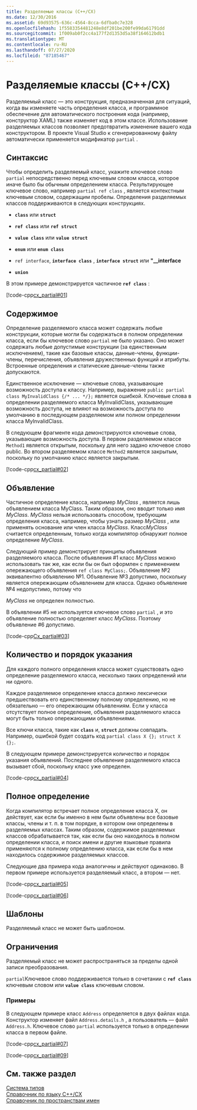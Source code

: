 ```yaml
---
title: Разделяемые классы (C++/CX)
ms.date: 12/30/2016
ms.assetid: 69d93575-636c-4564-8cca-6dfba0c7e328
ms.openlocfilehash: 1f5583354481248e8df201be200fe99da61791dd
ms.sourcegitcommit: 1f009ab0f2cc4a177f2d1353d5a38f164612bdb1
ms.translationtype: MT
ms.contentlocale: ru-RU
ms.lasthandoff: 07/27/2020
ms.locfileid: "87185467"
---
```

# <a name="partial-classes-ccx"></a>Разделяемые классы (C++/CX)

Разделяемый класс — это конструкция, предназначенная для ситуаций, когда вы изменяете часть определения класса, и программное обеспечение для автоматического построения кода (например, конструктор XAML) также изменяет код в этом классе. Использование разделяемых классов позволяет предотвратить изменение вашего кода конструктором. В проекте Visual Studio к сгенерированному файлу автоматически применяется модификатор `partial` .

## <a name="syntax"></a>Синтаксис

Чтобы определить разделяемый класс, укажите ключевое слово `partial` непосредственно перед ключевым словом класса, которое иначе было бы обычным определением класса. Результирующее ключевое слово, например `partial ref class` , является контекстным ключевым словом, содержащим пробелы. Определения разделяемых классов поддерживаются в следующих конструкциях.

- **`class`** или **`struct`**

- **`ref class`** или **`ref struct`**

- **`value class`** или **`value struct`**

- **`enum`** или **`enum class`**

- `ref interface`, **`interface class`** , **`interface struct`** или **"__interface**

- **`union`**

В этом примере демонстрируется частичное **`ref class`** :

[!code-cpp[cx_partial#01](../cppcx/codesnippet/CPP/partialclassexample/class1.h#01)]

## <a name="contents"></a>Содержимое

Определение разделяемого класса может содержать любые конструкции, которые могли бы содержаться в полном определении класса, если бы ключевое слово `partial` не было указано. Оно может содержать любые допустимые конструкции (за единственным исключением), такие как базовые классы, данные-члены, функции-члены, перечисления, объявления дружественных функций и атрибуты. Встроенные определения и статические данные-члены также допускаются.

Единственное исключение — ключевые слова, указывающие возможность доступа к классу. Например, выражение `public partial class MyInvalidClass {/* ... */};` является ошибкой. Ключевые слова в определении разделяемого класса MyInvalidClass, указывающие возможность доступа, не влияют на возможность доступа по умолчанию в последующем разделяемом или полном определении класса MyInvalidClass.

В следующем фрагменте кода демонстрируются ключевые слова, указывающие возможность доступа. В первом разделяемом классе `Method1` является открытым, поскольку для него задано ключевое слово public. Во втором разделяемом классе `Method2` является закрытым, поскольку по умолчанию класс является закрытым.

[!code-cpp[cx_partial#02](../cppcx/codesnippet/CPP/partialclassexample/class1.h#02)]

## <a name="declaration"></a>Объявление

Частичное определение класса, например *MyClass* , является лишь объявлением класса MyClass. Таким образом, оно вводит только имя *MyClass*. *MyClass* нельзя использовать способом, требующим определения класса, например, чтобы узнать размер *MyClass* , или применять основание или член класса *MyClass*. Класс*MyClass* считается определенным, только когда компилятор обнаружит полное определение *MyClass*.

Следующий пример демонстрирует принципы объявления разделяемого класса. После объявления #1 класс *MyClass* можно использовать так же, как если бы он был оформлен с применением опережающего объявления `ref class MyClass;`. Объявление №2 эквивалентно объявлению №1. Объявление №3 допустимо, поскольку является опережающим объявлением для класса. Однако объявление №4 недопустимо, потому что

*MyClass* не определен полностью.

В объявлении #5 не используется ключевое слово `partial` , и это объявление полностью определяет класс *MyClass*. Поэтому объявление #6 допустимо.

[!code-cpp[Cx_partial#03](../cppcx/codesnippet/CPP/partialclassexample/class1.h#03)]

## <a name="number-and-ordering"></a>Количество и порядок указания

Для каждого полного определения класса может существовать одно определение разделяемого класса, несколько таких определений или ни одного.

Каждое разделяемое определение класса должно лексически предшествовать его единственному полному определению, но не обязательно — его опережающим объявлениям. Если у класса отсутствует полное определение, объявления разделяемого класса могут быть только опережающими объявлениями.

Все ключи класса, такие как **`class`** и, **`struct`** должны совпадать. Например, ошибкой будет создать код `partial class X {}; struct X {};`.

В следующем примере демонстрируется количество и порядок указания объявлений. Последнее объявление разделяемого класса вызывает сбой, поскольку класс уже определен.

[!code-cpp[cx_partial#04](../cppcx/codesnippet/CPP/partialclassexample/class1.h#04)]

## <a name="full-definition"></a>Полное определение

Когда компилятор встречает полное определение класса X, он действует, как если бы именно в нем были объявлены все базовые классы, члены и т. п. в том порядке, в котором они определены в разделяемых классах. Таким образом, содержимое разделяемых классов обрабатывается так, как если бы оно находилось в полном определении класса, и поиск имени и другие языковые правила применяются к полному определению класса, как если бы в нем находилось содержимое разделяемых классов.

Следующие два примера кода аналогичны и действуют одинаково. В первом примере используется разделяемый класс, а втором — нет.

[!code-cpp[cx_partial#05](../cppcx/codesnippet/CPP/partialclassexample/class1.h#05)]

[!code-cpp[cx_partial#06](../cppcx/codesnippet/CPP/partialclassexample/class1.h#06)]

## <a name="templates"></a>Шаблоны

Разделяемый класс не может быть шаблоном.

## <a name="restrictions"></a>Ограничения

Разделяемый класс не может распространяться за пределы одной записи преобразования.

`partial`Ключевое слово поддерживается только в сочетании с **`ref class`** ключевым словом или **`value class`** ключевым словом.

### <a name="examples"></a>Примеры

В следующем примере класс `Address` определяется в двух файлах кода. Конструктор изменяет файл `Address.details.h` , а пользователь — файл `Address.h`. Ключевое слово `partial` используется только в определении класса в первом файле.

[!code-cpp[cx_partial#07](../cppcx/codesnippet/CPP/partialclassexample/address.details.h#07)]

[!code-cpp[cx_partial#09](../cppcx/codesnippet/CPP/partialclassexample/address.h#09)]

## <a name="see-also"></a>См. также раздел

[Система типов](../cppcx/type-system-c-cx.md)<br/>
[Справочник по языку C++/CX](../cppcx/visual-c-language-reference-c-cx.md)<br/>
[Справочник по пространствам имен](../cppcx/namespaces-reference-c-cx.md)
